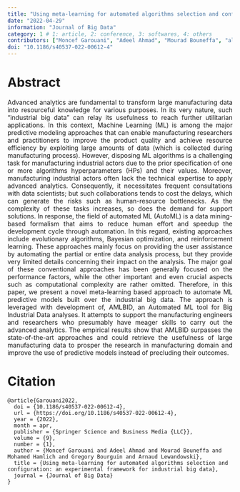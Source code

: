 ```yaml
---
title: "Using meta-learning for automated algorithms selection and configuration: an experimental framework for industrial big data"
date: "2022-04-29"
information: "Journal of Big Data"
category: 1 # 1: article, 2: conference, 3: softwares, 4: others
contributors: ["Moncef Garouani", "Adeel Ahmad", "Mourad Bouneffa", "al."]
doi: "10.1186/s40537-022-00612-4"
---
```


# Abstract
<p style='text-align: justify;'> 
Advanced analytics are fundamental to transform large manufacturing data into resourceful knowledge for various purposes. In its very nature, such “industrial big data” can relay its usefulness to reach further utilitarian applications. In this context, Machine Learning (ML) is among the major predictive modeling approaches that can enable manufacturing researchers and practitioners to improve the product quality and achieve resource efficiency by exploiting large amounts of data (which is collected during manufacturing process). However, disposing ML algorithms is a challenging task for manufacturing industrial actors due to the prior specification of one or more algorithms hyperparameters (HPs) and their values. Moreover, manufacturing industrial actors often lack the technical expertise to apply advanced analytics. Consequently, it necessitates frequent consultations with data scientists; but such collaborations tends to cost the delays, which can generate the risks such as human-resource bottlenecks. As the complexity of these tasks increases, so does the demand for support solutions. In response, the field of automated ML (AutoML) is a data mining-based formalism that aims to reduce human effort and speedup the development cycle through automation. In this regard, existing approaches include evolutionary algorithms, Bayesian optimization, and reinforcement learning. These approaches mainly focus on providing the user assistance by automating the partial or entire data analysis process, but they provide very limited details concerning their impact on the analysis. The major goal of these conventional approaches has been generally focused on the performance factors, while the other important and even crucial aspects such as computational complexity are rather omitted. Therefore, in this paper, we present a novel meta-learning based approach to automate ML predictive models built over the industrial big data. The approach is leveraged with development of, AMLBID, an Automated ML tool for Big Industrial Data analyses. It attempts to support the manufacturing engineers and researchers who presumably have meager skills to carry out the advanced analytics. The empirical results show that AMLBID surpasses the state-of-the-art approaches and could retrieve the usefulness of large manufacturing data to prosper the research in manufacturing domain and improve the use of predictive models instead of precluding their outcomes.
</p>

 
# Citation

```
@article{Garouani2022,
  doi = {10.1186/s40537-022-00612-4},
  url = {https://doi.org/10.1186/s40537-022-00612-4},
  year = {2022},
  month = apr,
  publisher = {Springer Science and Business Media {LLC}},
  volume = {9},
  number = {1},
  author = {Moncef Garouani and Adeel Ahmad and Mourad Bouneffa and Mohamed Hamlich and Gregory Bourguin and Arnaud Lewandowski},
  title = {Using meta-learning for automated algorithms selection and configuration: an experimental framework for industrial big data},
  journal = {Journal of Big Data}
}
```